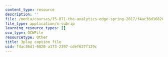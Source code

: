 ```yaml
---
content_type: resource
description: ''
file: /media/courses/15-071-the-analytics-edge-spring-2017/f4ac36d16820a1732397cdef627f129c_HIIclMih_zQ.srt
file_type: application/x-subrip
learning_resource_types: []
ocw_type: OCWFile
resourcetype: Other
title: 3play caption file
uid: f4ac36d1-6820-a173-2397-cdef627f129c
---
```

